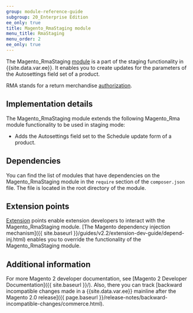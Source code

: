 ```yaml
---
group: module-reference-guide
subgroup: 20_Enterprise Edition
ee_only: true
title: Magento_RmaStaging module
menu_title: RmaStaging
menu_order: 2
ee_only: true
---
```


The Magento_RmaStaging [module](https://glossary.magento.com/module) is a part of the staging functionality in {{site.data.var.ee}}. It enables you to create updates for the parameters of the Autosettings field set of a product.

RMA stands for a return merchandise [authorization](https://glossary.magento.com/authorization).

## Implementation details

The Magento_RmaStaging module extends the following Magento_Rma module functionality to be used in staging mode:

- Adds the Autosettings field set to the Schedule update form of a product.

## Dependencies

You can find the list of modules that have dependencies on the Magento_RmaStaging module in the `require` section of the `composer.json` file. The file is located in the root directory of the module.

## Extension points

[Extension](https://glossary.magento.com/extension) points enable extension developers to interact with the Magento_RmaStaging module. [The Magento dependency injection mechanism]({{ site.baseurl }}/guides/v2.2/extension-dev-guide/depend-inj.html) enables you to override the functionality of the Magento_RmaStaging module.

## Additional information

For more Magento 2 developer documentation, see [Magento 2 Developer Documentation]({{ site.baseurl }}/). Also, there you can track [backward incompatible changes made in a {{site.data.var.ee}} mainline after the Magento 2.0 release]({{ page.baseurl }}/release-notes/backward-incompatible-changes/commerce.html).
